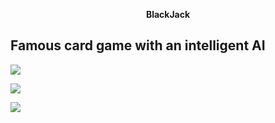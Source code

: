 <p align="center">
<b> BlackJack </b><br />
 
Famous card game with an intelligent AI <br />
  ---------

<img src="https://user-images.githubusercontent.com/23034890/34436521-94fcdbf6-eca7-11e7-959d-3f96e763a931.jpg"> <br />

<img src="https://user-images.githubusercontent.com/23034890/34436524-a2204aac-eca7-11e7-94ff-b0a666515dcc.jpg"> <br />

<img src="https://user-images.githubusercontent.com/23034890/34436528-b0a08c2c-eca7-11e7-9506-3b8938dfe82a.jpg"> <br />
</p>
<p align="left>
          If you want to play demo check **demo branch. Just open *index in any browser except Chrome.
          </p>
